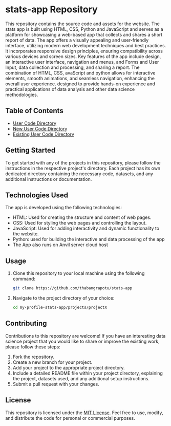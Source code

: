 # stats-app Repository
This repository contains the source code and assets for the website. The stats app is built using HTML, CSS, Python and JavaScript and serves as a platform for showcasing a web-based app that collects and shares a short report of data.
The app offers a visually appealing and user-friendly interface, utilizing modern web development techniques and best practices. It incorporates responsive design principles, ensuring compatibility across various devices and screen sizes.
Key features of the app include design, an interactive user interface, navigation and menus, and Forms and User Input, data collection and processing, and sharing a report. The combination of HTML, CSS, avaScript and python allows for interactive elements, smooth animations, and seamless navigation, enhancing the overall user experience. designed to provide hands-on experience and practical applications of data analysis and other data science methodologies.


## Table of Contents

- [User Code Directory](https://github.com/thabangrapotu/stats-app/tree/main/existing-users)
- [New User Code Directory](https://github.com/thabangrapotu/stats-app/tree/main/new-users)
- [Existing User Code Directory](https://github.com/thabangrapotu/stats-app/tree/main/users-welcome)

## Getting Started

To get started with any of the projects in this repository, please follow the instructions in the respective project's directory. Each project has its own dedicated directory containing the necessary code, datasets, and any additional instructions or documentation.

## Technologies Used

The app is developed using the following technologies:

- HTML: Used for creating the structure and content of web pages.
- CSS: Used for styling the web pages and controlling the layout.
- JavaScript: Used for adding interactivity and dynamic functionality to the website.
- Python: used for building the interactive and data processing of the app
- The App also runs on Anvil server cloud host
  
## Usage
1. Clone this repository to your local machine using the following command:

   ```bash
   git clone https://github.com/thabangrapotu/stats-app

 2. Navigate to the project directory of your choice:
    ```bash
    cd my-profile-stats-app/projects/projectX    

## Contributing
Contributions to this repository are welcome! If you have an interesting data science project that you would like to share or improve the  existing work, please follow these steps:

1. Fork the repository.
2. Create a new branch for your project.
3. Add your project to the appropriate project directory.
4. Include a detailed README file within your project directory, explaining the project, datasets used, and any additional setup instructions.
5. Submit a pull request with your changes.

## License
This repository is licensed under the [MIT License](https://github.com/thabangrapotu/Website/blob/main/LICENSE). Feel free to use, modify, and distribute the code for personal or commercial purposes.
